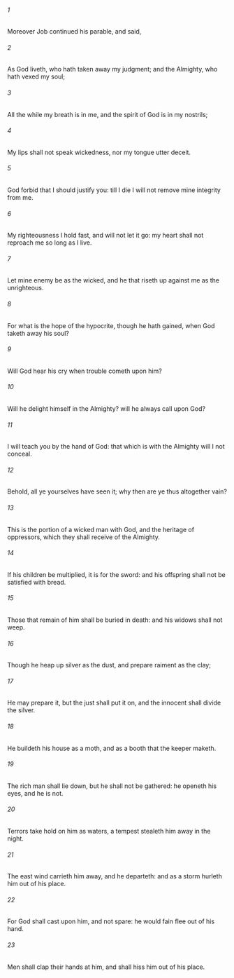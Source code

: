###### 1
Moreover Job continued his parable, and said,

###### 2
As God liveth, who hath taken away my judgment; and the Almighty, who hath vexed my soul;

###### 3
All the while my breath is in me, and the spirit of God is in my nostrils;

###### 4
My lips shall not speak wickedness, nor my tongue utter deceit.

###### 5
God forbid that I should justify you: till I die I will not remove mine integrity from me.

###### 6
My righteousness I hold fast, and will not let it go: my heart shall not reproach me so long as I live.

###### 7
Let mine enemy be as the wicked, and he that riseth up against me as the unrighteous.

###### 8
For what is the hope of the hypocrite, though he hath gained, when God taketh away his soul?

###### 9
Will God hear his cry when trouble cometh upon him?

###### 10
Will he delight himself in the Almighty? will he always call upon God?

###### 11
I will teach you by the hand of God: that which is with the Almighty will I not conceal.

###### 12
Behold, all ye yourselves have seen it; why then are ye thus altogether vain?

###### 13
This is the portion of a wicked man with God, and the heritage of oppressors, which they shall receive of the Almighty.

###### 14
If his children be multiplied, it is for the sword: and his offspring shall not be satisfied with bread.

###### 15
Those that remain of him shall be buried in death: and his widows shall not weep.

###### 16
Though he heap up silver as the dust, and prepare raiment as the clay;

###### 17
He may prepare it, but the just shall put it on, and the innocent shall divide the silver.

###### 18
He buildeth his house as a moth, and as a booth that the keeper maketh.

###### 19
The rich man shall lie down, but he shall not be gathered: he openeth his eyes, and he is not.

###### 20
Terrors take hold on him as waters, a tempest stealeth him away in the night.

###### 21
The east wind carrieth him away, and he departeth: and as a storm hurleth him out of his place.

###### 22
For God shall cast upon him, and not spare: he would fain flee out of his hand.

###### 23
Men shall clap their hands at him, and shall hiss him out of his place.

